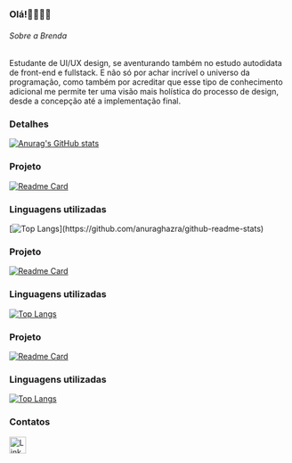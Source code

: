### Olá!👩🏻‍💻✨

###### Sobre a Brenda 
Estudante de UI/UX design, se aventurando também no estudo autodidata de front-end e fullstack. E não só por achar incrível o universo da programação, como também por acreditar que esse tipo de conhecimento adicional me permite ter uma visão mais holística do processo de design, desde a concepção até a implementação final.


### Detalhes

[![Anurag's GitHub stats](https://github-readme-stats.vercel.app/api?username=A-mo-ra&show_icons=true&theme=dark)](https://github.com/anuraghazra/github-readme-stats)


### Projeto

[![Readme Card](https://github-readme-stats.vercel.app/api/pin/?username=A-mo-ra&repo=jornada-IA---EBAC-24&theme=dark)](https://github.com/anuraghazra/github-readme-stats)

### Linguagens utilizadas

[![Top Langs](https://github-readme-stats.vercel.app/api/top-langs/?username=A-mo-ra&layout=compact&repo=_[count=5](https://github-readme-stats.vercel.app/api/pin/?username=A-mo-ra&repo=jornada-IA---EBAC-24&theme=dark))](https://github.com/anuraghazra/github-readme-stats)

### Projeto

[![Readme Card](https://github-readme-stats.vercel.app/api/pin/?username=A-mo-ra&repo=projeto-jornadafullstack--ebac&theme=dark)](https://github.com/anuraghazra/github-readme-stats)

### Linguagens utilizadas

[![Top Langs](https://github-readme-stats.vercel.app/api/top-langs/?username=A-mo-ra&layout=compact&langs_count=5)](https://github.com/anuraghazra/github-readme-stats)


### Projeto

[![Readme Card](https://github-readme-stats.vercel.app/api/pin/?username=A-mo-ra&repo=Projeto-trilha-digital-ADA-CSS-HTML&theme=dark)](https://github.com/anuraghazra/github-readme-stats)

### Linguagens utilizadas

[![Top Langs](https://github-readme-stats.vercel.app/api/top-langs/?username=A-mo-ra&layout=compact&langs_count=5)](https://github.com/anuraghazra/github-readme-stats)

### Contatos

[<img src='https://img.shields.io/badge/LinkedIn-0077B5?style=for-the-badge&logo=linkedin&logoColor=white' alt='Linkedin' height='30'>]([https://www.linkedin.com/in/brenda-/](https://www.linkedin.com/in/brenda-designer/))
